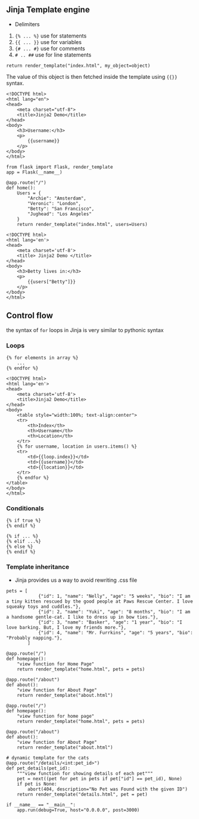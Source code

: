 
## Jinja Template engine

* Delimiters



1. `{% ... %}` use for statements
2. `{{ ... }}` use for variables
3. `{# ... #}` use for comments
4. `# .. ##` use for line statements

```
return render_template("index.html", my_object=object)
```
The value of this object is then fetched inside the template using `{{}}` syntax.

```
<!DOCTYPE html>
<html lang="en">
<head>
    <meta charset="utf-8">
    <title>Jinja2 Demo</title>
</head>
<body>
    <h3>Username:</h3>
    <p>
        {{username}}
    </p>
</body>
</html>
```

```
from flask import Flask, render_template
app = Flask(__name__)

@app.route("/")
def home():
    Users = {
        "Archie": "Amsterdam",
        "Veronic": "London",
        "Betty": "San Francisco",
        "Jughead": "Los Angeles"
    }
    return render_template("index.html", users=Users)
```
```
<!DOCTYPE html>
<html lang='en'>
<head>
    <meta charset='utf-8'>
    <title> Jinja2 Demo </title>
</head>
<body>
    <h3>Betty lives in:</h3>
    <p>
        {{users["Betty"]}}
    </p>
</body>
</html>
```

## Control flow

the syntax of `for` loops in Jinja is very similar to pythonic syntax

### Loops
```
{% for elements in array %}
    ...
{% endfor %}
```

```
<!DOCTYPE html>
<html lang='en'>
<head>
    <meta charset='utf-8'>
    <title>Jinja2 Demo</title>
</head>
<body>
    <table style="width:100%; text-align:center">
    <tr>
        <th>Index</th>
        <th>Username</th>
        <th>Location</th>
    </tr>
    {% for username, location in users.items() %}
    <tr>
        <td>{{loop.index}}</td>
        <td>{{username}}</td>
        <td>{{location}}</td>
    </tr>
    {% endfor %}
</table>
</body>
</html>
```

### Conditionals
```
{% if true %}
{% endif %}

{% if ... %}
{% elif ...%}
{% else %}
{% endif %}
```

### Template inheritance
* Jinja provides us a way to avoid rewriting .css file


```
pets = [
            {"id": 1, "name": "Nelly", "age": "5 weeks", "bio": "I am a tiny kitten rescued by the good people at Paws Rescue Center. I love squeaky toys and cuddles."},
            {"id": 2, "name": "Yuki", "age": "8 months", "bio": "I am a handsome gentle-cat. I like to dress up in bow ties."},
            {"id": 3, "name": "Basker", "age": "1 year", "bio": "I love barking. But, I love my friends more."},
            {"id": 4, "name": "Mr. Furrkins", "age": "5 years", "bio": "Probably napping."}, 
        ]

@app.route("/")
def homepage():
    "view function for Home Page"
    return render_template("home.html", pets = pets)

@app.route("/about")
def about():
    "view function for About Page"
    return render_template("about.html")
    
@app.route("/")
def homepage():
    "view function for home page"
    return render_template("home.html", pets = pets)
    
@app.route("/about")
def about():
    "view function for About Page"
    return render_template("about.html")

# dynamic template for the cats
@app.route("/details/<int:pet_id>")
def pet_details(pet_id):
    """view function for showing details of each pet"""
    pet = next((pet for pet in pets if pet["id"] == pet_id), None)
    if pet is None:
        abort(404, description="No Pet was Found with the given ID")
    return render_template("details.html", pet = pet)

if __name__ == "__main__":
    app.run(debug=True, host="0.0.0.0", post=3000)
```

